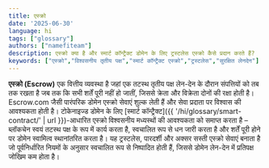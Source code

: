 ```yaml
---
title: एस्क्रो
date: '2025-06-30'
language: hi
tags: ["glossary"]
authors: ["namefiteam"]
description: एस्क्रो क्या है और स्मार्ट कॉन्ट्रैक्ट डोमेन के लिए ट्रस्टलेस एस्क्रो कैसे प्रदान करते हैं?
keywords: ["एस्क्रो","विश्वसनीय तृतीय पक्ष","स्मार्ट कॉन्ट्रैक्ट एस्क्रो","ट्रस्टलेस","सुरक्षित लेनदेन"]
---
```



**एस्क्रो (Escrow)** एक वित्तीय व्यवस्था है जहां एक तटस्थ तृतीय पक्ष लेन-देन के दौरान संपत्तियों को तब तक रखता है जब तक कि सभी शर्तें पूरी नहीं हो जातीं, जिससे क्रेता और विक्रेता दोनों की रक्षा होती है। Escrow.com जैसी पारंपरिक डोमेन एस्क्रो सेवाएं शुल्क लेती हैं और सेवा प्रदाता पर विश्वास की आवश्यकता होती है। टोकेनाइज्ड डोमेन के लिए [स्मार्ट कॉन्ट्रैक्ट]({{ '/hi/glossary/smart-contract/' | url }})-आधारित एस्क्रो विश्वसनीय मध्यस्थों की आवश्यकता को समाप्त करता है – ब्लॉकचेन स्वयं तटस्थ पक्ष के रूप में कार्य करता है, स्वचालित रूप से धन जारी करता है और शर्तें पूरी होने पर डोमेन स्वामित्व स्थानांतरित करता है। यह ट्रस्टलेस, पारदर्शी और अक्सर सस्ती एस्क्रो सेवाएं बनाता है जो पूर्वनिर्धारित नियमों के अनुसार स्वचालित रूप से निष्पादित होती हैं, जिससे डोमेन लेन-देन में प्रतिपक्ष जोखिम कम होता है।
